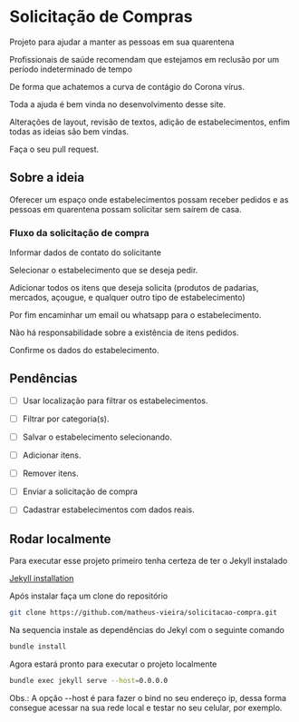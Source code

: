 # Solicitação de Compras

Projeto para ajudar a manter as pessoas em sua quarentena

Profissionais de saúde recomendam que estejamos em reclusão por um período indeterminado de tempo

De forma que achatemos a curva de contágio do Corona vírus.

Toda a ajuda é bem vinda no desenvolvimento desse site.

Alterações de layout, revisão de textos, adição de estabelecimentos, enfim todas as ideias são bem vindas.

Faça o seu pull request.

## Sobre a ideia

Oferecer um espaço onde estabelecimentos possam receber pedidos e as pessoas em quarentena possam solicitar sem saírem de casa.

### Fluxo da solicitação de compra

Informar dados de contato do solicitante

Selecionar o estabelecimento que se deseja pedir.

Adicionar todos os itens que deseja solicita (produtos de padarias, mercados, açougue, e qualquer outro tipo de estabelecimento)

Por fim encaminhar um email ou whatsapp para o estabelecimento.

Não há responsabilidade sobre a existência de itens pedidos.

Confirme os dados do estabelecimento.

## Pendências

- [ ] Usar localização para filtrar os estabelecimentos.

- [ ] Filtrar por categoria(s).

- [ ] Salvar o estabelecimento selecionando.

- [ ] Adicionar itens.

- [ ] Remover itens.

- [ ] Enviar a solicitação de compra

- [ ] Cadastrar estabelecimentos com dados reais.

## Rodar localmente

Para executar esse projeto primeiro tenha certeza de ter o Jekyll instalado

[Jekyll installation](https://jekyllrb.com/docs/installation/)

Após instalar faça um clone do repositório

```bash
git clone https://github.com/matheus-vieira/solicitacao-compra.git
```

Na sequencia instale as dependências do Jekyl com o seguinte comando

```bash
bundle install
```

Agora estará pronto para executar o projeto localmente

```bash
bundle exec jekyll serve --host=0.0.0.0
```

Obs.: A opção --host é para fazer o bind no seu endereço ip, dessa forma consegue acessar na sua rede local e testar no seu celular, por exemplo.
